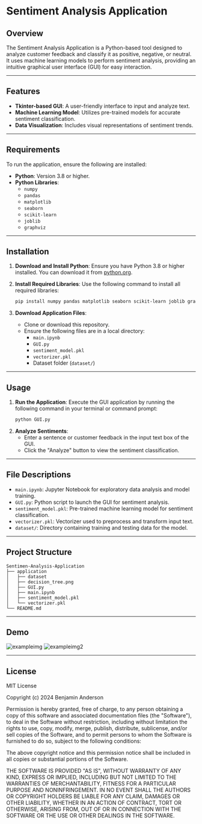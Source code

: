 # Sentiment Analysis Application

## Overview
The Sentiment Analysis Application is a Python-based tool designed to analyze customer feedback and classify it as positive, negative, or neutral. It uses machine learning models to perform sentiment analysis, providing an intuitive graphical user interface (GUI) for easy interaction.

---

## Features
- **Tkinter-based GUI**: A user-friendly interface to input and analyze text.
- **Machine Learning Model**: Utilizes pre-trained models for accurate sentiment classification.
- **Data Visualization**: Includes visual representations of sentiment trends.

---

## Requirements
To run the application, ensure the following are installed:

- **Python**: Version 3.8 or higher.
- **Python Libraries**:
  - `numpy`
  - `pandas`
  - `matplotlib`
  - `seaborn`
  - `scikit-learn`
  - `joblib`
  - `graphviz`

---

## Installation

1. **Download and Install Python**:
   Ensure you have Python 3.8 or higher installed. You can download it from [python.org](https://www.python.org/).

2. **Install Required Libraries**:
   Use the following command to install all required libraries:
   ```bash
   pip install numpy pandas matplotlib seaborn scikit-learn joblib graphviz
    ```
3. **Download Application Files**:
   - Clone or download this repository.
   - Ensure the following files are in a local directory:
     - `main.ipynb`
     - `GUI.py`
     - `sentiment_model.pkl`
     - `vectorizer.pkl`
     - Dataset folder (`dataset/`)

---

## Usage

1. **Run the Application**:
   Execute the GUI application by running the following command in your terminal or command prompt:
   ```bash
   python GUI.py
    ```
2. **Analyze Sentiments**:
   - Enter a sentence or customer feedback in the input text box of the GUI.
   - Click the "Analyze" button to view the sentiment classification.

---

## File Descriptions
- `main.ipynb`: Jupyter Notebook for exploratory data analysis and model training.
- `GUI.py`: Python script to launch the GUI for sentiment analysis.
- `sentiment_model.pkl`: Pre-trained machine learning model for sentiment classification.
- `vectorizer.pkl`: Vectorizer used to preprocess and transform input text.
- `dataset/`: Directory containing training and testing data for the model.

---

## Project Structure
```
Sentimen-Analysis-Application
├── application
│   ├── dataset
│   ├── decision_tree.png
│   ├── GUI.py
│   ├── main.ipynb
│   ├── sentiment_model.pkl
│   └── vectorizer.pkl
└── README.md
```

---
 
## Demo
![exampleimg](https://github.com/user-attachments/assets/70062877-8b47-45e0-bdbd-eb66d1057525)
![exampleimg2](https://github.com/user-attachments/assets/ebd6646b-afb6-420f-a408-1c837cb29db5)

---

## License
MIT License

Copyright (c) 2024 Benjamin Anderson

Permission is hereby granted, free of charge, to any person obtaining a copy of this software and associated documentation files (the "Software"), to deal in the Software without restriction, including without limitation the rights to use, copy, modify, merge, publish, distribute, sublicense, and/or sell copies of the Software, and to permit persons to whom the Software is furnished to do so, subject to the following conditions:

The above copyright notice and this permission notice shall be included in all copies or substantial portions of the Software.

THE SOFTWARE IS PROVIDED "AS IS", WITHOUT WARRANTY OF ANY KIND, EXPRESS OR IMPLIED, INCLUDING BUT NOT LIMITED TO THE WARRANTIES OF MERCHANTABILITY, FITNESS FOR A PARTICULAR PURPOSE AND NONINFRINGEMENT. IN NO EVENT SHALL THE AUTHORS OR COPYRIGHT HOLDERS BE LIABLE FOR ANY CLAIM, DAMAGES OR OTHER LIABILITY, WHETHER IN AN ACTION OF CONTRACT, TORT OR OTHERWISE, ARISING FROM, OUT OF OR IN CONNECTION WITH THE SOFTWARE OR THE USE OR OTHER DEALINGS IN THE SOFTWARE.

